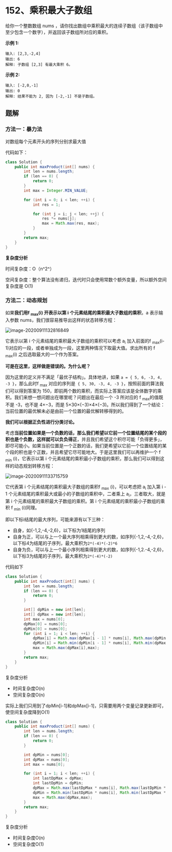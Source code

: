 # 152、乘积最大子数组

给你一个整数数组 nums ，请你找出数组中乘积最大的连续子数组（该子数组中至少包含一个数字），并返回该子数组所对应的乘积。

**示例 1:**

```
输入: [2,3,-2,4]
输出: 6
解释: 子数组 [2,3] 有最大乘积 6。
```

**示例 2:**

```
输入: [-2,0,-1]
输出: 0
解释: 结果不能为 2, 因为 [-2,-1] 不是子数组。
```



## 题解

### 方法一：暴力法

对数组每个元素开头的序列分别求最大值

代码如下：

```java
class Solution {
    public int maxProduct(int[] nums) {
        int len = nums.length;
        if (len == 0) {
            return 0;
        }
        int max = Integer.MIN_VALUE;

        for (int i = 0; i < len; ++i) {
            int res = 1;

            for (int j = i; j < len; ++j) {
                res *= nums[j];
                max = Math.max(res, max);
            }
        }
        return max;
    }
}
```

**复杂度分析**

时间复杂度：O（n^2^）

空间复杂度：整个算法没有递归，迭代时只会使用常数个额外变量，所以额外空间复杂度是 O(1)





### 方法二：动态规划

如果**我们用f <sub>max</sub>(i) 开表示以第 i 个元素结尾的乘积最大子数组的乘积**，a 表示输入参数 nums，我们很容易推导出这样的状态转移方程：

![image-20200911132816849](https://gitee.com/zero049/MyNoteImages/raw/master/image-20200911132816849.png)

它表示以第 i 个元素结尾的乘积最大子数组的乘积可以考虑 a<sub>i</sub> 加入前面的f <sub>max</sub>(i-1)对应的一段，或者单独成为一段，这里两种情况下取最大值。求出所有的 f <sub>max</sub>(i) 之后选取最大的一个作为答案。

**可是在这里，这样做是错误的。为什么呢？**

因为这里的定义并不满足「最优子结构」。具体地讲，如果 `a = { 5, 6, -3, 4, -3 }`，那么此时f <sub>max</sub> 对应的序列是` { 5, 30, -3, 4, -3 }`，按照前面的算法我们可以得到答案为 150，即前两个数的乘积，而实际上答案应该是全体数字的乘积。我们来想一想问题出在哪里呢？问题出在最后一个 -3  所对应的 f <sub>max</sub>的值既不是 -3，也不是 4×−3，而是 5×30×(−3)×4×(−3)。所以我们得到了一个结论：当前位置的最优解未必是由前一个位置的最优解转移得到的。

**我们可以根据正负性进行分类讨论。**

考虑**当前位置如果是一个负数的话，那么我们希望以它前一个位置结尾的某个段的积也是个负数，这样就可以负负得正**，并且我们希望这个积尽可能「负得更多」，即尽可能小。如果当前位置是一个正数的话，我们更希望以它前一个位置结尾的某个段的积也是个正数，并且希望它尽可能地大。于是这里我们可以再维护一个 f <sub>min</sub>  (i)，它表示以第 i 个元素结尾的乘积最小子数组的乘积，那么我们可以得到这样的动态规划转移方程：

![image-20200911133715759](https://gitee.com/zero049/MyNoteImages/raw/master/image-20200911133715759.png)

它代表第 i 个元素结尾的乘积最大子数组的乘积f <sub>max</sub>  (i)，可以考虑把 a<sub>i </sub>加入第 i - 1 个元素结尾的乘积最大或最小的子数组的乘积中，二者乘上 a<sub>i</sub>，三者取大，就是第 i 个元素结尾的乘积最大子数组的乘积。第 i 个元素结尾的乘积最小子数组的乘积  f <sub>min</sub>  (i)同理。

即以下标i结尾的最大序列，可能来源有以下三种：

- 自身，如{-1,2,-4,-2,6}，以下标为1结尾的序列
- 自身为正，可以与上一个最大序列相乘得到更大的数，如序列{-1,2,-4,-2,6}，以下标4为结尾的子序列，最大乘积为`2*(-4)*(-2)*6`
- 自身为负，可以与上一个最小序列相乘得到更大的数，如序列{-1,2.-4,-2,6}，以下标3为结尾的子序列，最大乘积为`2*(-4)*(-2)`

代码如下

```java
class Solution {
    public int maxProduct(int[] nums) {
        int len = nums.length;
        if (len == 0) {
            return 0;
        }

        int[] dpMin = new int[len];
        int[] dpMax = new int[len];
        int max = nums[0];
        dpMax[0] = nums[0];
        dpMin[0] = nums[0];
        for (int i = 1; i < len; ++i) {
            dpMax[i] = Math.max(dpMax[i - 1] * nums[i], Math.max(dpMin[i - 1] * nums[i], nums[i]));
            dpMin[i] = Math.min(dpMin[i - 1] * nums[i], Math.min(dpMax[i - 1] * nums[i], nums[i]));
            max = Math.max(dpMax[i],max);
        }
        return max;
    }
}
```

复杂度分析

- 时间复杂度O(n)
- 空间复杂度O(n)



实际上我们只用到了dpMin[i-1]和dpMax[i-1]，只需要用两个变量记录更新即可，使空间复杂度降到O(1)

```java
class Solution {
    public int maxProduct(int[] nums) {
        int len = nums.length;
        if (len == 0) {
            return 0;
        }

        int dpMin = nums[0];
        int dpMax = nums[0];
        int max = nums[0];

        for (int i = 1; i < len; ++i) {
            int lastDpMax = dpMax;
            int lastDpMin = dpMin;
            dpMax = Math.max(lastDpMax * nums[i], Math.max(lastDpMin * nums[i], nums[i]));
            dpMin = Math.min(lastDpMin * nums[i], Math.min(lastDpMax * nums[i], nums[i]));
            max = Math.max(dpMax,max);
        }
        return max;
    }
}
```

复杂度分析

- 时间复杂度O(n)
- 空间复杂度O(1)